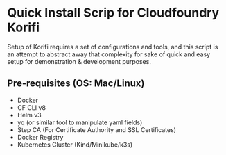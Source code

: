 # Quick Install Scrip for Cloudfoundry Korifi

Setup of Korifi requires a set of configurations and tools, and this script is an attempt to abstract away that complexity for sake of quick and easy setup for demonstration & development purposes.

## Pre-requisites (OS: Mac/Linux)

- Docker
- CF CLI v8
- Helm v3
- yq (or similar tool to manipulate yaml fields)
- Step CA (For Certificate Authority and SSL Certificates)
- Docker Registry
- Kubernetes Cluster (Kind/Minikube/k3s)
